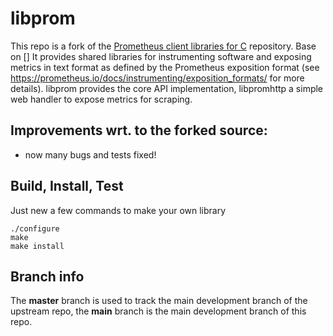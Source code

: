 libprom
=======
This repo is a fork of the [Prometheus client libraries for C](https://github.com/digitalocean/prometheus-client-c) repository.
Base on []
It provides shared libraries for instrumenting software and exposing metrics in text format as defined by the Prometheus exposition format (see https://prometheus.io/docs/instrumenting/exposition_formats/ for more details). libprom provides the core API implementation, libpromhttp a simple web handler to expose metrics for scraping.

Improvements wrt. to the forked source:
---------------------------------------
- now many bugs and tests fixed!


Build, Install, Test
--------------------
Just new a few commands to make your own library
```shell
./configure
make 
make install
``` 

Branch info
-----------
The **master** branch is used to track the main development branch of the upstream repo, the **main** branch is the main development branch of this repo.
